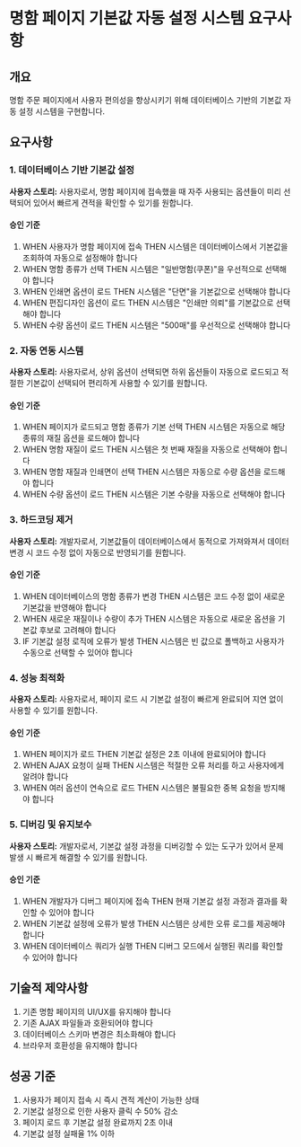 # 명함 페이지 기본값 자동 설정 시스템 요구사항

## 개요

명함 주문 페이지에서 사용자 편의성을 향상시키기 위해 데이터베이스 기반의 기본값 자동 설정 시스템을 구현합니다.

## 요구사항

### 1. 데이터베이스 기반 기본값 설정

**사용자 스토리:** 사용자로서, 명함 페이지에 접속했을 때 자주 사용되는 옵션들이 미리 선택되어 있어서 빠르게 견적을 확인할 수 있기를 원합니다.

#### 승인 기준
1. WHEN 사용자가 명함 페이지에 접속 THEN 시스템은 데이터베이스에서 기본값을 조회하여 자동으로 설정해야 합니다
2. WHEN 명함 종류가 선택 THEN 시스템은 "일반명함(쿠폰)"을 우선적으로 선택해야 합니다
3. WHEN 인쇄면 옵션이 로드 THEN 시스템은 "단면"을 기본값으로 선택해야 합니다
4. WHEN 편집디자인 옵션이 로드 THEN 시스템은 "인쇄만 의뢰"를 기본값으로 선택해야 합니다
5. WHEN 수량 옵션이 로드 THEN 시스템은 "500매"를 우선적으로 선택해야 합니다

### 2. 자동 연동 시스템

**사용자 스토리:** 사용자로서, 상위 옵션이 선택되면 하위 옵션들이 자동으로 로드되고 적절한 기본값이 선택되어 편리하게 사용할 수 있기를 원합니다.

#### 승인 기준
1. WHEN 페이지가 로드되고 명함 종류가 기본 선택 THEN 시스템은 자동으로 해당 종류의 재질 옵션을 로드해야 합니다
2. WHEN 명함 재질이 로드 THEN 시스템은 첫 번째 재질을 자동으로 선택해야 합니다
3. WHEN 명함 재질과 인쇄면이 선택 THEN 시스템은 자동으로 수량 옵션을 로드해야 합니다
4. WHEN 수량 옵션이 로드 THEN 시스템은 기본 수량을 자동으로 선택해야 합니다

### 3. 하드코딩 제거

**사용자 스토리:** 개발자로서, 기본값들이 데이터베이스에서 동적으로 가져와져서 데이터 변경 시 코드 수정 없이 자동으로 반영되기를 원합니다.

#### 승인 기준
1. WHEN 데이터베이스의 명함 종류가 변경 THEN 시스템은 코드 수정 없이 새로운 기본값을 반영해야 합니다
2. WHEN 새로운 재질이나 수량이 추가 THEN 시스템은 자동으로 새로운 옵션을 기본값 후보로 고려해야 합니다
3. IF 기본값 설정 로직에 오류가 발생 THEN 시스템은 빈 값으로 폴백하고 사용자가 수동으로 선택할 수 있어야 합니다

### 4. 성능 최적화

**사용자 스토리:** 사용자로서, 페이지 로드 시 기본값 설정이 빠르게 완료되어 지연 없이 사용할 수 있기를 원합니다.

#### 승인 기준
1. WHEN 페이지가 로드 THEN 기본값 설정은 2초 이내에 완료되어야 합니다
2. WHEN AJAX 요청이 실패 THEN 시스템은 적절한 오류 처리를 하고 사용자에게 알려야 합니다
3. WHEN 여러 옵션이 연속으로 로드 THEN 시스템은 불필요한 중복 요청을 방지해야 합니다

### 5. 디버깅 및 유지보수

**사용자 스토리:** 개발자로서, 기본값 설정 과정을 디버깅할 수 있는 도구가 있어서 문제 발생 시 빠르게 해결할 수 있기를 원합니다.

#### 승인 기준
1. WHEN 개발자가 디버그 페이지에 접속 THEN 현재 기본값 설정 과정과 결과를 확인할 수 있어야 합니다
2. WHEN 기본값 설정에 오류가 발생 THEN 시스템은 상세한 오류 로그를 제공해야 합니다
3. WHEN 데이터베이스 쿼리가 실행 THEN 디버그 모드에서 실행된 쿼리를 확인할 수 있어야 합니다

## 기술적 제약사항

1. 기존 명함 페이지의 UI/UX를 유지해야 합니다
2. 기존 AJAX 파일들과 호환되어야 합니다
3. 데이터베이스 스키마 변경은 최소화해야 합니다
4. 브라우저 호환성을 유지해야 합니다

## 성공 기준

1. 사용자가 페이지 접속 시 즉시 견적 계산이 가능한 상태
2. 기본값 설정으로 인한 사용자 클릭 수 50% 감소
3. 페이지 로드 후 기본값 설정 완료까지 2초 이내
4. 기본값 설정 실패율 1% 이하